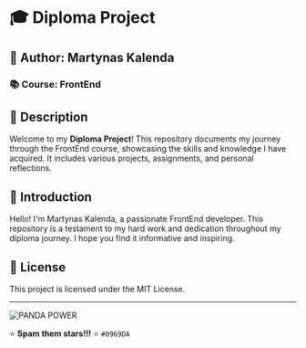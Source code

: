 # 🎓 Diploma Project

## 👤 Author: Martynas Kalenda

### 📚 Course: FrontEnd

## 📝 Description
Welcome to my **Diploma Project**! This repository documents my journey through the FrontEnd course, showcasing the skills and knowledge I have acquired. It includes various projects, assignments, and personal reflections.

## 🌟 Introduction
Hello! I'm Martynas Kalenda, a passionate FrontEnd developer. This repository is a testament to my hard work and dedication throughout my diploma journey. I hope you find it informative and inspiring.

## 📜 License
This project is licensed under the MIT License.

---

![PANDA POWER]([URL_to_the_GIF](https://images.app.goo.gl/zq5woVnyEi1XWacj8))

⭐ **Spam them stars!!!** ⭐
`#0969DA`
